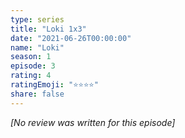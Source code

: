 ```yaml
---
type: series
title: "Loki 1x3"
date: "2021-06-26T00:00:00"
name: "Loki"
season: 1
episode: 3
rating: 4
ratingEmoji: "⭐️⭐️⭐️⭐️"
share: false
---
```


_[No review was written for this episode]_
